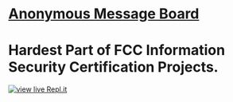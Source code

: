 # [Anonymous Message Board](https://www.freecodecamp.org/learn/information-security/information-security-projects/anonymous-message-board)

# Hardest Part of FCC Information Security Certification Projects.
[![view live Repl.it](https://repl.it/badge/github/muhammedctgr/SHA-1-Password-Cracker)](https://anonymous-message-board-1.6ix-ville.repl.co)
